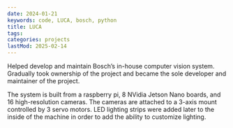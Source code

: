 ```yaml
---
date: 2024-01-21
keywords: code, LUCA, bosch, python
title: LUCA
tags:
categories: projects
lastMod: 2025-02-14
---
```

Helped develop and maintain Bosch’s in-house computer vision system. Gradually took ownership of the project and became the sole developer and maintainer of the project.

The system is built from a raspberry pi, 8 NVidia Jetson Nano boards, and 16 high-resolution cameras. The cameras are attached to a 3-axis mount controlled by 3 servo motors. LED lighting strips were added later to the inside of the machine in order to add the ability to customize lighting.
